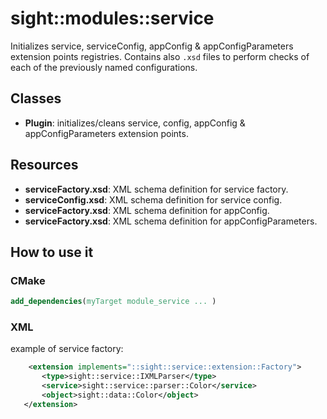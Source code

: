  # sight::modules::service

Initializes service, serviceConfig, appConfig & appConfigParameters extension points registries.
Contains also `.xsd` files to perform checks of each of the previously named configurations.

## Classes

- **Plugin**: initializes/cleans service, config, appConfig & appConfigParameters extension points.

## Resources

- **serviceFactory.xsd**: XML schema definition for service factory.
- **serviceConfig.xsd**: XML schema definition for service config.
- **serviceFactory.xsd**: XML schema definition for appConfig.
- **serviceFactory.xsd**: XML schema definition for appConfigParameters.

## How to use it

### CMake

```cmake
add_dependencies(myTarget module_service ... )
```

### XML

example of service factory:

 ```xml
     <extension implements="::sight::service::extension::Factory">
        <type>sight::service::IXMLParser</type>
        <service>sight::service::parser::Color</service>
        <object>sight::data::Color</object>
    </extension>
 ```